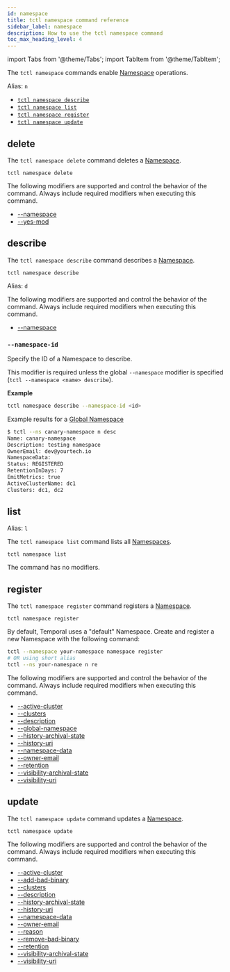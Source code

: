 ```yaml
---
id: namespace
title: tctl namespace command reference
sidebar_label: namespace
description: How to use the tctl namespace command
toc_max_heading_level: 4
---
```


<!-- THIS FILE IS GENERATED. DO NOT EDIT THIS FILE DIRECTLY -->

import Tabs from '@theme/Tabs';
import TabItem from '@theme/TabItem';

The `tctl namespace` commands enable [Namespace](/namespaces#) operations.

Alias: `n`

- [`tctl namespace describe`](/tctl/namespace#describe)
- [`tctl namespace list`](/tctl/namespace#list)
- [`tctl namespace register`](/tctl/namespace#register)
- [`tctl namespace update`](/tctl/namespace#update)

## delete

The `tctl namespace delete` command deletes a [Namespace](/namespaces#).

`tctl namespace delete`

The following modifiers are supported and control the behavior of the command.
Always include required modifiers when executing this command.

- [--namespace](/tctl/modifiers#--namespace)
- [--yes-mod](/tctl/modifiers#--yes-mod)

## describe

The `tctl namespace describe` command describes a [Namespace](/namespaces).

`tctl namespace describe`

Alias: `d`

The following modifiers are supported and control the behavior of the command.
Always include required modifiers when executing this command.

- [--namespace](/tctl/modifiers#--namespace)

### `--namespace-id`

Specify the ID of a Namespace to describe.

This modifier is required unless the global `--namespace` modifier is specified (`tctl --namespace <name> describe`).

**Example**

```bash
tctl namespace describe --namespace-id <id>
```

Example results for a [Global Namespace](/namespaces/#global-namespaces)

```bash
$ tctl --ns canary-namespace n desc
Name: canary-namespace
Description: testing namespace
OwnerEmail: dev@yourtech.io
NamespaceData:
Status: REGISTERED
RetentionInDays: 7
EmitMetrics: true
ActiveClusterName: dc1
Clusters: dc1, dc2
```

## list

Alias: `l`

The `tctl namespace list` command lists all [Namespaces](/namespaces#).

`tctl namespace list`

The command has no modifiers.

## register

The `tctl namespace register` command registers a [Namespace](/namespaces#).

`tctl namespace register`

By default, Temporal uses a "default" Namespace.
Create and register a new Namespace with the following command:

```bash
tctl --namespace your-namespace namespace register
# OR using short alias
tctl --ns your-namespace n re
```

The following modifiers are supported and control the behavior of the command.
Always include required modifiers when executing this command.

- [--active-cluster](/tctl/modifiers#--active-cluster)
- [--clusters](/tctl/modifiers#--clusters)
- [--description](/tctl/modifiers#--description)
- [--global-namespace](/tctl/modifiers#--global-namespace)
- [--history-archival-state](/tctl/modifiers#--history-archival-state)
- [--history-uri](/tctl/modifiers#--history-uri)
- [--namespace-data](/tctl/modifiers#--namespace-data)
- [--owner-email](tctl/modifiers#--owner-email)
- [--retention](/tctl/modifiers#--retention)
- [--visibility-archival-state](/tctl/modifiers#--visibility-archival-state)
- [--visibility-uri](/tctl/modifiers#--visibility-uri)

## update

The `tctl namespace update` command updates a [Namespace](/namespaces#).

`tctl namespace update`

The following modifiers are supported and control the behavior of the command.
Always include required modifiers when executing this command.

- [--active-cluster](/tctl/modifiers#--active-cluster)
- [--add-bad-binary](/tctl/modifiers#--add-bad-binary)
- [--clusters](/tctl/modifiers#--clusters)
- [--description](/tctl/modifiers#--description)
- [--history-archival-state](/tctl/modifiers#--history-archival-state)
- [--history-uri](/tctl/modifiers#--history-uri)
- [--namespace-data](/tctl/modifiers#--namespace-data)
- [--owner-email](/tctl/modifiers#--owner-email)
- [--reason](/tctl/modifiers#--reason)
- [--remove-bad-binary](/tctl/modifiers#--remove-bad-binary)
- [--retention](/tctl/modifiers#--retention)
- [--visibility-archival-state](/tctl/modifiers#--visibility-archival-state)
- [--visibility-uri](/tctl/modifiers#--visibility-uri)

